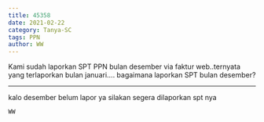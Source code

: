```yaml
---
title: 45358
date: 2021-02-22
category: Tanya-SC
tags: PPN
author: WW
---
```


Kami sudah laporkan SPT PPN bulan desember via faktur web..ternyata yang terlaporkan bulan januari.... bagaimana laporkan SPT bulan desember?

---

kalo desember belum lapor ya silakan segera dilaporkan spt nya

`WW`
